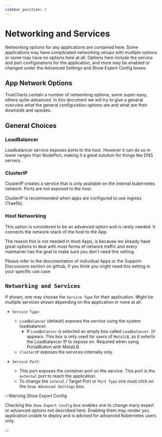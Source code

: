 ```yaml
---
sidebar_position: 5
---
```

# Networking and Services

Networking options for any applications are contained here. Some applications may have complicated networking setups with multiple options or some may have no options here at all. Options here include the service and port configurations for the application, and more may be enabled or changed under the Advanced Settings and Show Expert Config boxes.

## App Network Options

TrueCharts contain a number of networking options, some super-easy, others quite-advanced. In this document we will try to give a general overview what the general configuration options are and what are their downside and upsides.

## General Choices

### LoadBalancer

Loadbalancer service exposes ports to the host. However it can do so in lower ranges than NodePort, making it a great solution for things like DNS servers.

### ClusterIP

ClusterIP creates a service that is only available on the internal kubernetes network. Ports are not exposed to the host.

ClusterIP is recommended when apps are configured to use ingress (Traefik).

### Host Networking

This option is considered to be an advanced option and is rarely needed. It connects the network-stack of the host to the App.

The reason this is not needed in most Apps, is because we already have great options to deal with most forms of network traffic and every maintainer has the goal to make sure you don't need this setting.

Please refer to the documentation of individual Apps or the Support-Discussions section on github, if you think you might need this setting in your specific use case


## `Networking and Services`

If shown, one may choose the `Service Type` for their application. Might be multiple services shown depending on the application or none at all.

- `Service Type`:
  - `LoadBalancer` (default) exposes the service using the system loadbalancer.
    - If `LoadBalancer` is selected an empty box called `Loadbalancer IP` appears. This box is only used for users of `MetalLB`, as it selects the Loadbalancer IP to expose on. Required when using PortalButton with MetalLB.
  - `ClusterIP` exposes the services internally only.

- `Service Port`:
  - This port exposes the container port on the service. This port is the `external` port to reach the application.
  - To change the `interal` / Target Port or `Port Type` one must click on the `Show Advanced Settings` box.

:::Warning Show Export Config

Checking the `Show Export Config` box enables one to change many expert or advanced options not described here. Enabling them may render you application unable to deploy and is advised for advanced Kubernetes users only.

:::


